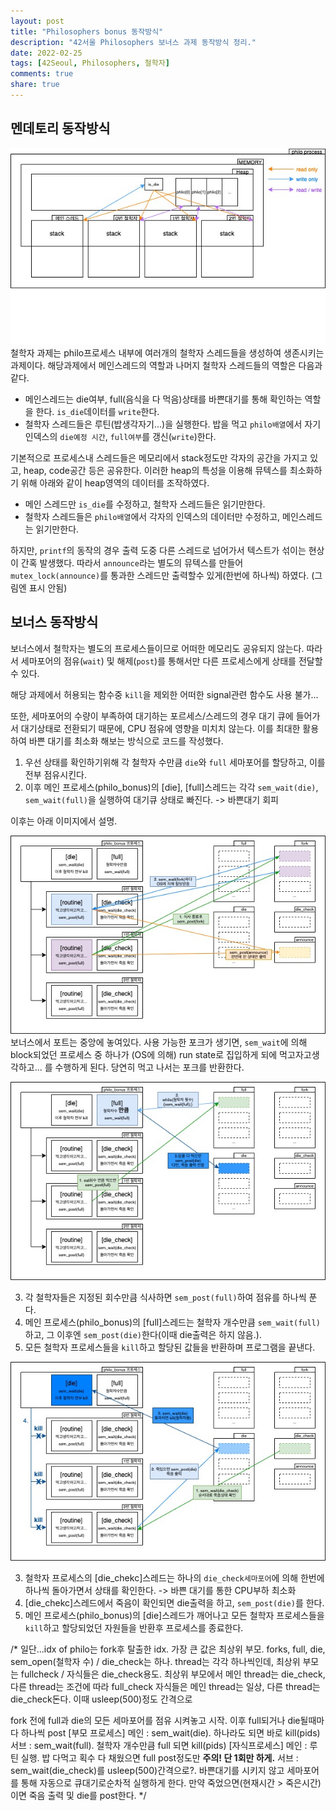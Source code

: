 ```yaml
---
layout: post
title: "Philosophers bonus 동작방식"
description: "42서울 Philosophers 보너스 과제 동작방식 정리."
date: 2022-02-25
tags: [42Seoul, Philosophers, 철학자]
comments: true
share: true
---
```


## 멘데토리 동작방식
![멘데토리](/images/42seoul/philo/philo(heap).jpeg)
철학자 과제는 philo프로세스 내부에 여러개의 철학자 스레드들을 생성하여 생존시키는 과제이다. 해당과제에서 메인스레드의 역할과 나머지 철학자 스레드들의 역할은 다음과 같다.
- 메인스레드는 die여부, full(음식을 다 먹음)상태를 바쁜대기를 통해 확인하는 역할을 한다. `is_die`데이터를 `write`한다.
- 철학자 스레드들은 루틴(밥생각자기...)을 실행한다. 밥을 먹고 `philo배열`에서 자기 인덱스의 `die예정 시간`, `full여부`를 갱신(`write`)한다.

기본적으로 프로세스내 스레드들은 메모리에서 stack정도만 각자의 공간을 가지고 있고, heap, code공간 등은 공유한다. 이러한 heap의 특성을 이용해 뮤텍스를 최소화하기 위해 아래와 같이 heap영역의 데이터를 조작하였다.
- 메인 스레드만 `is_die`를 수정하고, 철학자 스레드들은 읽기만한다.
- 철학자 스레드들은 `philo배열`에서 각자의 인덱스의 데이터만 수정하고, 메인스레드는 읽기만한다.

하지만, `printf`의 동작의 경우 출력 도중 다른 스레드로 넘어가서 텍스트가 섞이는 현상이 간혹 발생했다. 따라서 `announce`라는 별도의 뮤텍스를 만들어 `mutex_lock(announce)`를 통과한 스레드만 출력할수 있게(한번에 하나씩) 하였다. (그림엔 표시 안됨)

## 보너스 동작방식
보너스에서 철학자는 별도의 프로세스들이므로 어떠한 메모리도 공유되지 않는다. 따라서 세마포어의 점유(`wait`) 및 해제(`post`)를 통해서만 다른 프로세스에게 상태를 전달할수 있다.

해당 과제에서 허용되는 함수중 `kill`을 제외한 어떠한 signal관련 함수도 사용 불가...

또한, 세마포어의 수량이 부족하여 대기하는 포르세스/스레드의 경우 대기 큐에 들어가서 대기상태로 전환되기 때문에, CPU 점유에 영향을 미치치 않는다. 이를 최대한 활용하여 바쁜 대기를 최소화 해보는 방식으로 코드를 작성했다. 
1. 우선 상태를 확인하기위해 각 철학자 수만큼 `die`와 `full` 세마포어를 할당하고, 이를 전부 점유시킨다.
2. 이후 메인 프로세스(philo_bonus)의 [die], [full]스레드는 각각 `sem_wait(die)`, `sem_wait(full)`을 실행하여 대기큐 상태로 빠진다. -> 바쁜대기 회피

이후는 아래 이미지에서 설명.

![보너스 포크](/images/42seoul/philo/philo_bonus(fork).jpeg)
보너스에서 포트는 중앙에 놓여있다. 사용 가능한 포크가 생기면, `sem_wait`에 의해 block되었던 프로세스 중 하나가 (OS에 의해) run state로 집입하게 되에 먹고자고생각하고... 를 수행하게 된다. 당연히 먹고 나서는 포크를 반환한다.

![보너스 배부름](/images/42seoul/philo/philo_bonus(full).jpeg)

3. 각 철학자들은 지정된 회수만큼 식사하면 `sem_post(full)`하여 점유를 하나씩 푼다.
4. 메인 프로세스(philo_bonus)의 [full]스레드는 철학자 개수만큼 `sem_wait(full)`하고, 그 이후엔 `sem_post(die)`한다(이때 die출력은 하지 않음.).
5. 모든 철학자 프로세스들을 `kill`하고 할당된 값들을 반환하며 프로그램을 끝낸다.

![보너스 주금](/images/42seoul/philo/philo_bonus(die).jpeg)

3. 철학자 프로세스의 [die_chekc]스레드는 하나의 `die_check세마포어`에 의해 한번에 하나씩 돌아가면서 상태를 확인한다. -> 바쁜 대기를 통한 CPU부하 최소화
4. [die_chekc]스레드에서 죽음이 확인되면 die출력을 하고, `sem_post(die)`를 한다.
5. 메인 프로세스(philo_bonus)의 [die]스레드가 깨어나고 모든 철학자 프로세스들을 `kill`하고 할당되었던 자원들을 반환후 프로세스를 종료한다.


/* 
일단...idx of philo는 fork후 탈출한 idx. 가장 큰 값은 최상위 부모.
forks, full, die, sem_open(철학자 수) / die_check는 하나.
thread는 각각 하나씩인데, 최상위 부모는 fullcheck / 자식들은 die_check용도.
	최상위 부모에서 메인 thread는 die_check, 다른 thread는 조건에 따라 full_check
	자식들은 메인 thread는 일상, 다른 thread는 die_check돈다. 이때 usleep(500)정도 간격으로 

fork 전에 full과 die의 모든 세마포어를 점유 시켜놓고 시작. 이후 full되거나 die될때마다 하나씩 post
[부모 프로세스]
	메인 : sem_wait(die). 하나라도 되면 바로 kill(pids)
	서브 : sem_wait(full). 철학자 개수만큼 full 되면 kill(pids)
[자식프로세스]
	메인 : 루틴 실행. 밥 다먹고 획수 다 채웠으면 full post정도만 **주의! 단 1회만 하게.**
	서브 : sem_wait(die_check)를 usleep(500)간격으로?. 바쁜대기를 시키지 않고 세마포어를 통해 자동으로 큐대기로순차적 실행하게 한다.
		만약 죽었으면(현재시간 > 죽은시간)이면 죽음 출력 및 die를 post한다.
*/